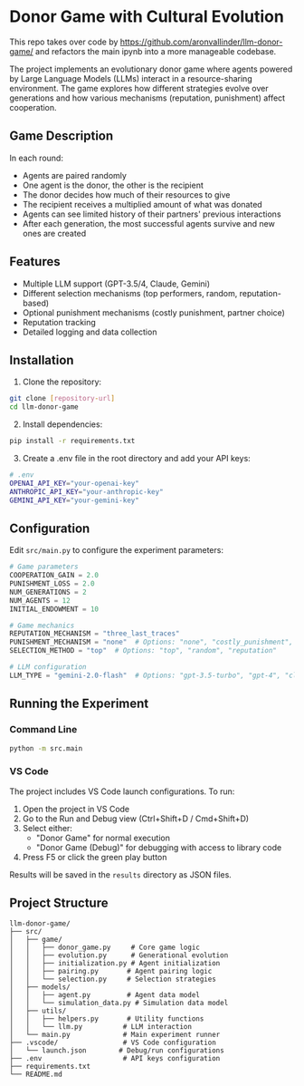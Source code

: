 # Donor Game with Cultural Evolution

This repo takes over code by https://github.com/aronvallinder/llm-donor-game/ and refactors the main ipynb into a more manageable codebase. 

The project implements an evolutionary donor game where agents powered by Large Language Models (LLMs) interact in a resource-sharing environment. The game explores how different strategies evolve over generations and how various mechanisms (reputation, punishment) affect cooperation.

## Game Description

In each round:
- Agents are paired randomly
- One agent is the donor, the other is the recipient
- The donor decides how much of their resources to give
- The recipient receives a multiplied amount of what was donated
- Agents can see limited history of their partners' previous interactions
- After each generation, the most successful agents survive and new ones are created

## Features

- Multiple LLM support (GPT-3.5/4, Claude, Gemini)
- Different selection mechanisms (top performers, random, reputation-based)
- Optional punishment mechanisms (costly punishment, partner choice)
- Reputation tracking
- Detailed logging and data collection

## Installation

1. Clone the repository:
```bash
git clone [repository-url]
cd llm-donor-game
```

2. Install dependencies:
```bash
pip install -r requirements.txt
```

3. Create a .env file in the root directory and add your API keys:
```bash
# .env
OPENAI_API_KEY="your-openai-key"
ANTHROPIC_API_KEY="your-anthropic-key"
GEMINI_API_KEY="your-gemini-key"
```

## Configuration

Edit `src/main.py` to configure the experiment parameters:

```python
# Game parameters
COOPERATION_GAIN = 2.0
PUNISHMENT_LOSS = 2.0
NUM_GENERATIONS = 2
NUM_AGENTS = 12
INITIAL_ENDOWMENT = 10

# Game mechanics
REPUTATION_MECHANISM = "three_last_traces"
PUNISHMENT_MECHANISM = "none"  # Options: "none", "costly_punishment", "partner_choice"
SELECTION_METHOD = "top"  # Options: "top", "random", "reputation"

# LLM configuration
LLM_TYPE = "gemini-2.0-flash"  # Options: "gpt-3.5-turbo", "gpt-4", "claude-3-opus", "claude-3-sonnet", "gemini-2.0-flash"
```

## Running the Experiment

### Command Line
```bash
python -m src.main
```

### VS Code
The project includes VS Code launch configurations. To run:

1. Open the project in VS Code
2. Go to the Run and Debug view (Ctrl+Shift+D / Cmd+Shift+D)
3. Select either:
   - "Donor Game" for normal execution
   - "Donor Game (Debug)" for debugging with access to library code
4. Press F5 or click the green play button

Results will be saved in the `results` directory as JSON files.

## Project Structure

```
llm-donor-game/
├── src/
│   ├── game/
│   │   ├── donor_game.py     # Core game logic
│   │   ├── evolution.py      # Generational evolution
│   │   ├── initialization.py # Agent initialization
│   │   ├── pairing.py       # Agent pairing logic
│   │   └── selection.py     # Selection strategies
│   ├── models/
│   │   ├── agent.py         # Agent data model
│   │   └── simulation_data.py # Simulation data model
│   ├── utils/
│   │   ├── helpers.py       # Utility functions
│   │   └── llm.py          # LLM interaction
│   └── main.py             # Main experiment runner
├── .vscode/                # VS Code configuration
│   └── launch.json        # Debug/run configurations
├── .env                    # API keys configuration
├── requirements.txt
└── README.md
```
